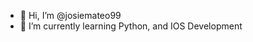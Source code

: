- 🌊 Hi, I’m @josiemateo99
- 🐋 I’m currently learning Python, and IOS Development


<!---
josiemateo99/josiemateo99 is a ✨ special ✨ repository because its `README.md` (this file) appears on your GitHub profile.
You can click the Preview link to take a look at your changes.
--->
